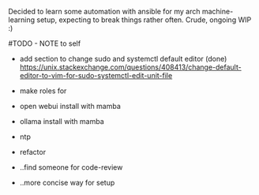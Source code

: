 Decided to learn some automation with ansible for my arch machine-learning setup, expecting to break things rather often. Crude, ongoing WIP :) 

#TODO - NOTE to self
* add section to change sudo and systemctl default editor (done)
https://unix.stackexchange.com/questions/408413/change-default-editor-to-vim-for-sudo-systemctl-edit-unit-file

* make roles for
 * open webui install with mamba
 * ollama install with mamba
 * ntp

* refactor
* ..find someone for code-review
* ..more concise way for setup
